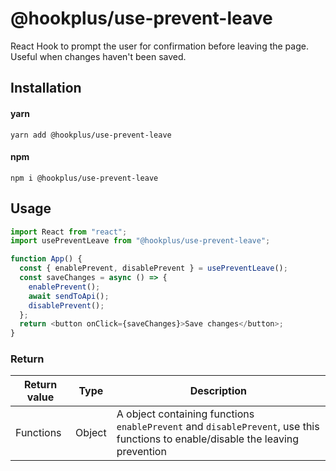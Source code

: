 # @hookplus/use-prevent-leave

React Hook to prompt the user for confirmation before leaving the page. Useful when changes haven't been saved.

## Installation

#### yarn

`yarn add @hookplus/use-prevent-leave`

#### npm

`npm i @hookplus/use-prevent-leave`

## Usage

```js
import React from "react";
import usePreventLeave from "@hookplus/use-prevent-leave";

function App() {
  const { enablePrevent, disablePrevent } = usePreventLeave();
  const saveChanges = async () => {
    enablePrevent();
    await sendToApi();
    disablePrevent();
  };
  return <button onClick={saveChanges}>Save changes</button>;
}
```

### Return

| Return value | Type   | Description                                                                                                                     |
| ------------ | ------ | ------------------------------------------------------------------------------------------------------------------------------- |
| Functions    | Object | A object containing functions `enablePrevent` and `disablePrevent`, use this functions to enable/disable the leaving prevention |
